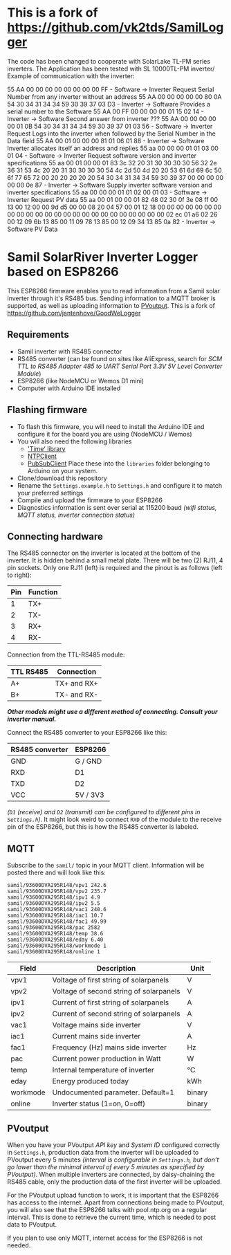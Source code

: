 # This is a fork of https://github.com/vk2tds/SamilLogger
The code has been changed to cooperate with SolarLake TL-PM series inverters.
The Application has been tested with SL 10000TL-PM inverter/
Example of communication with the inverter:

55 AA 00 00 00 00 00 00 00 00 FF - Software -> Inverter   Request Serial Number from any inverter without an address
55 AA 00 00 00 00 00 80 0A 54 30 34 31 34 34 59 30 39 37 03 D3 - Inverter -> Software   Provides a serial number to the Software
55 AA 00 FF 00 00 00 00 01 15 02 14 - Inverter -> Software   Second answer from inverter ???
55 AA 00 00 00 00 00 01 0B 54 30 34 31 34 34 59 30 39 37 01 03 56 - Software -> Inverter   Request Logs into the inverter when followed by the Serial Number in the Data field
55 AA 00 01 00 00 00 81 01 06 01 88 - Inverter -> Software  Inverter allocates itself an address and replies
55 aa 00 00 00 01 01 03 00 01 04 - Software -> Inverter  Request software version and inverter specifications
55 aa 00 01 00 00 01 83 3c 32 20 31 30 30 30 30 56 32 2e 36 31 53 4c 20 20 31 30 30 30 30 54 4c 2d 50 4d 20 20 53 61 6d 69 6c 50 6f 77 65 72 00 20 20 20 20 20 54 30 34 31 34 34 59 30 39 37 00 00 00 00 00 00 0e 87 - Inverter -> Software  Supply inverter software version and inverter specifications
55 aa 00 00 00 01 01 02 00 01 03 - Software -> Inverter  Request PV data
55 aa 00 01 00 00 01 82 48 02 30 0f 3e 08 ff 00 13 00 12 00 00 9d d5 00 00 08 20 04 57 00 01 12 18 00 00 00 00 00 00 00 00 00 00 00 00 00 00 00 00 00 00 00 00 00 00 00 00 02 ec 01 a6 02 26 00 12 09 6b 13 85 00 11 09 78 13 85 00 12 09 34 13 85 0a 82 - Inverter -> Software   PV Data




# Samil SolarRiver Inverter Logger based on ESP8266

This ESP8266 firmware enables you to read information from a Samil solar inverter through it's RS485 bus.
Sending information to a MQTT broker is supported, as well as uploading information to [PVoutput](https://pvoutput.org/). This is a fork of https://github.com/jantenhove/GoodWeLogger

## Requirements
  - Samil inverter with RS485 connector
  - RS485 converter (can be found on sites like AliExpress, search for *SCM TTL to RS485 Adapter 485 to UART Serial Port 3.3V 5V Level Converter Module*)  
  - ESP8266 (like NodeMCU or Wemos D1 mini)
  - Computer with Arduino IDE installed

## Flashing firmware
 - To flash this firmware, you will need to install the Arduino IDE and configure it for the board you are using (NodeMCU / Wemos)
 - You will also need the following libraries
   - ['Time' library](https://github.com/PaulStoffregen/Time)
   - [NTPClient](https://github.com/arduino-libraries/NTPClient)
   - [PubSubClient](https://github.com/knolleary/pubsubclient)
   Place these into the `libraries` folder belonging to Arduino on your system.
 - Clone/download this repository
 - Rename the `Settings.example.h` to `Settings.h` and configure it to match your preferred settings
 - Compile and upload the firmware to your ESP8266
 - Diagnostics information is sent over serial at 115200 baud *(wifi status, MQTT status, inverter connection status)*

## Connecting hardware
The RS485 connector on the inverter is located at the bottom of the inverter. It is hidden behind a small metal plate.
There will be two (2) RJ11, 4 pin sockets. Only one RJ11 (left) is required and the pinout is as follows (left to right):

Pin | Function
--- | ---
1 | TX+
2 | TX-
3 | RX+
4 | RX-

Connection from the TTL-RS485 module:

TTL RS485 | Connection
--- | ---
A+ | TX+ and RX+
B+ | TX- and RX-

***Other models might use a different method of connecting. Consult your inverter manual.***

Connect the RS485 converter to your ESP8266 like this:

RS485 converter | ESP8266
--- | ---
GND | G / GND
RXD | D1
TXD | D2
VCC | 5V / 3V3

*(`D1` (receive) and `D2` (transmit) can be configured to different pins in `Settings.h`)*. It might look weird to connect `RXD` of the module to the receive pin of the ESP8266, but this is how the RS485 converter is labeled.

## MQTT
Subscribe to the `samil/` topic in your MQTT client. Information will be posted there and will look like this:
```
samil/93600DVA295R148/vpv1 242.6
samil/93600DVA295R148/vpv2 235.7
samil/93600DVA295R148/ipv1 4.9
samil/93600DVA295R148/ipv2 5.5
samil/93600DVA295R148/vac1 240.6
samil/93600DVA295R148/iac1 10.7
samil/93600DVA295R148/fac1 49.99
samil/93600DVA295R148/pac 2582
samil/93600DVA295R148/temp 38.6
samil/93600DVA295R148/eday 6.40
samil/93600DVA295R148/workmode 1
samil/93600DVA295R148/online 1
```
Field | Description | Unit
--- | --- | ---
vpv1 | Voltage of first string of solarpanels | V
vpv2 | Voltage of second string of solarpanels | V
ipv1 | Current of first string of solarpanels | A
ipv2 | Current of second string of solarpanels | A
vac1 | Voltage mains side inverter | V
iac1 | Current mains side inverter | A
fac1 | Frequency (Hz) mains side inverter | Hz
pac | Current power production in Watt | W
temp | Internal temperature of inverter | &deg;C
eday | Energy produced today | kWh
workmode | Undocumented parameter. Default=1 | binary
online | Inverter status (1=on, 0=off) | binary

## PVoutput
When you have your PVoutput *API key* and *System ID* configured correctly in `Settings.h`, production data from the inverter will be uploaded to PVoutput every 5 minutes *(interval is configurable in `Settings.h`, but don't go lower than the minimal interval of every 5 minutes as specified by PVoutput)*.
When multiple inverters are connected, by daisy-chaining the RS485 cable, only the production data of the first inverter will be uploaded.

For the PVoutput upload function to work, it is important that the ESP8266 has access to the internet. 
Apart from connections being made to PVoutput, you will also see that the ESP8266 talks with pool.ntp.org on a regular interval. This is done to retrieve the current time, which is needed to post data to PVoutput.

If you plan to use only MQTT, internet access for the ESP8266 is not needed.
